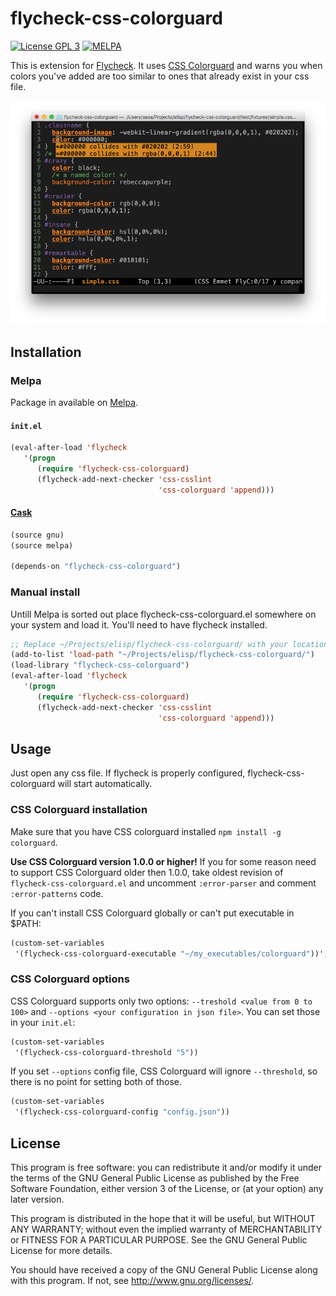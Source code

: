 # flycheck-css-colorguard

[![License GPL 3](https://img.shields.io/badge/license-GPL_3-green.svg?dummy)](https://github.com/Simplify/flycheck-css-colorguard/blob/master/COPYING)
[![MELPA](http://melpa.org/packages/flycheck-css-colorguard-badge.svg)](http://melpa.org/#/flycheck-css-colorguard)

This is extension for [Flycheck](http://www.flycheck.org/).
It uses [CSS Colorguard](https://github.com/SlexAxton/css-colorguard) and
warns you when colors you've added are too similar to ones that already exist
in your css file.

![flycheck-irony screenshot](screenshot-flycheck-css-colorguard.png)

## Installation

### Melpa

Package in available on [Melpa](https://melpa.org/).

#### `init.el`

```cl
(eval-after-load 'flycheck
   '(progn
      (require 'flycheck-css-colorguard)
      (flycheck-add-next-checker 'css-csslint
                                 'css-colorguard 'append)))
```

#### [Cask](http://cask.readthedocs.org)

```cl
(source gnu)
(source melpa)

(depends-on "flycheck-css-colorguard")
```

### Manual install

Untill Melpa is sorted out place flycheck-css-colorguard.el somewhere on your system and load it.
You'll need to have flycheck installed.

```cl
;; Replace ~/Projects/elisp/flycheck-css-colorguard/ with your location.
(add-to-list 'load-path "~/Projects/elisp/flycheck-css-colorguard/")
(load-library "flycheck-css-colorguard")
(eval-after-load 'flycheck
   '(progn
      (require 'flycheck-css-colorguard)
      (flycheck-add-next-checker 'css-csslint
                                 'css-colorguard 'append)))
```

## Usage

Just open any css file. If flycheck is properly configured, flycheck-css-colorguard will start automatically.

### CSS Colorguard installation

Make sure that you have CSS colorguard installed `npm install -g colorguard`.

**Use CSS Colorguard version 1.0.0 or higher!**
If you for some reason need to support CSS Colorguard older then 1.0.0, take oldest revision of
`flycheck-css-colorguard.el` and uncomment `:error-parser` and comment
`:error-patterns` code.

If you can't install CSS Colorguard globally or can't put executable in $PATH:

```cl
(custom-set-variables
 '(flycheck-css-colorguard-executable "~/my_executables/colorguard"))')
```

### CSS Colorguard options

CSS Colorguard supports only two options: `--treshold <value from 0 to 100>`
and `--options <your configuration in json file>`. You can set those in your `init.el`:

```cl
(custom-set-variables
 '(flycheck-css-colorguard-threshold "5"))
```

If you set `--options` config file, CSS Colorguard will ignore `--threshold`,
so there is no point for setting both of those.

```cl
(custom-set-variables
 '(flycheck-css-colorguard-config "config.json"))
```

## License

This program is free software: you can redistribute it and/or modify it under
the terms of the GNU General Public License as published by the Free Software
Foundation, either version 3 of the License, or (at your option) any later
version.

This program is distributed in the hope that it will be useful, but WITHOUT ANY
WARRANTY; without even the implied warranty of MERCHANTABILITY or FITNESS FOR A
PARTICULAR PURPOSE.  See the GNU General Public License for more details.

You should have received a copy of the GNU General Public License along with
this program.  If not, see http://www.gnu.org/licenses/.
